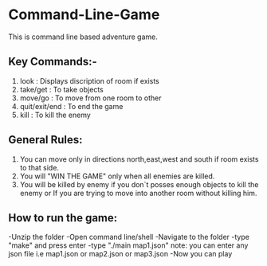 # Command-Line-Game

This is command line based adventure game.

## Key Commands:-
1. look : Displays discription of room if exists
2. take/get : To take objects 
3. move/go : To move from one room to other
4. quit/exit/end : To end the game 
5. kill : To kill the enemy

## General Rules:
1. You can move only in directions north,east,west and south if room exists to that side.
2. You will "WIN THE GAME" only when all enemies are killed.
3. You will be killed by enemy if you don`t posses enough objects to kill the enemy or If you are trying to move into another room without killing him.



## How to run the game:

-Unzip the folder
-Open command line/shell
-Navigate to the folder
-type "make" and press enter
-type "./main map1.json" note: you can enter any json file i.e map1.json or map2.json or map3.json
-Now you can play

